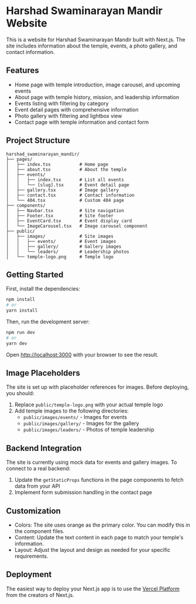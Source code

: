 # Harshad Swaminarayan Mandir Website

This is a website for Harshad Swaminarayan Mandir built with Next.js. The site includes information about the temple, events, a photo gallery, and contact information.

## Features

- Home page with temple introduction, image carousel, and upcoming events
- About page with temple history, mission, and leadership information
- Events listing with filtering by category
- Event detail pages with comprehensive information
- Photo gallery with filtering and lightbox view
- Contact page with temple information and contact form

## Project Structure

```
harshad_swaminarayan_mandir/
├── pages/
│   ├── index.tsx           # Home page
│   ├── about.tsx           # About the temple
│   ├── events/
│   │   ├── index.tsx       # List all events
│   │   └── [slug].tsx      # Event detail page
│   ├── gallery.tsx         # Image gallery
│   ├── contact.tsx         # Contact information
│   └── 404.tsx             # Custom 404 page
├── components/
│   ├── Navbar.tsx          # Site navigation
│   ├── Footer.tsx          # Site footer
│   ├── EventCard.tsx       # Event display card
│   └── ImageCarousel.tsx   # Image carousel component
├── public/
│   ├── images/             # Site images
│   │   ├── events/         # Event images
│   │   ├── gallery/        # Gallery images
│   │   └── leaders/        # Leadership photos
│   └── temple-logo.png     # Temple logo
```

## Getting Started

First, install the dependencies:

```bash
npm install
# or
yarn install
```

Then, run the development server:

```bash
npm run dev
# or
yarn dev
```

Open [http://localhost:3000](http://localhost:3000) with your browser to see the result.

## Image Placeholders

The site is set up with placeholder references for images. Before deploying, you should:

1. Replace `public/temple-logo.png` with your actual temple logo
2. Add temple images to the following directories:
   - `public/images/events/` - Images for events
   - `public/images/gallery/` - Images for the gallery
   - `public/images/leaders/` - Photos of temple leadership

## Backend Integration

The site is currently using mock data for events and gallery images. To connect to a real backend:

1. Update the `getStaticProps` functions in the page components to fetch data from your API
2. Implement form submission handling in the contact page

## Customization

- Colors: The site uses orange as the primary color. You can modify this in the component files.
- Content: Update the text content in each page to match your temple's information.
- Layout: Adjust the layout and design as needed for your specific requirements.

## Deployment

The easiest way to deploy your Next.js app is to use the [Vercel Platform](https://vercel.com/new) from the creators of Next.js.